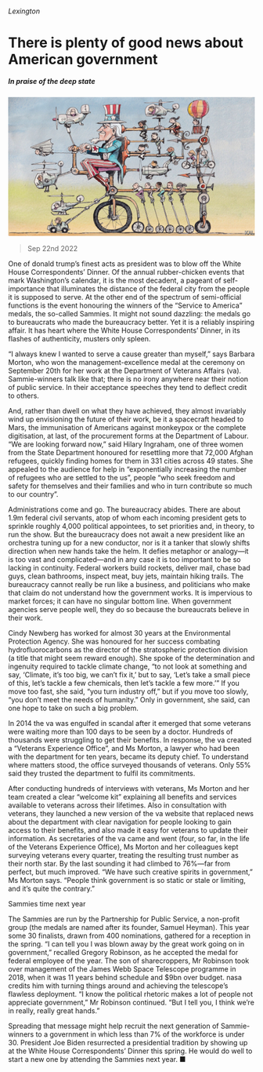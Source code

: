 ###### Lexington

# There is plenty of good news about American government 

##### In praise of the deep state 

![image](images/20220924_USD000.jpg) 

> Sep 22nd 2022 

One of donald trump’s finest acts as president was to blow off the White House Correspondents’ Dinner. Of the annual rubber-chicken events that mark Washington’s calendar, it is the most decadent, a pageant of self-importance that illuminates the distance of the federal city from the people it is supposed to serve. At the other end of the spectrum of semi-official functions is the event honouring the winners of the “Service to America” medals, the so-called Sammies. It might not sound dazzling: the medals go to bureaucrats who made the bureaucracy better. Yet it is a reliably inspiring affair. It has heart where the White House Correspondents’ Dinner, in its flashes of authenticity, musters only spleen.

“I always knew I wanted to serve a cause greater than myself,” says Barbara Morton, who won the management-excellence medal at the ceremony on September 20th for her work at the Department of Veterans Affairs (va). Sammie-winners talk like that; there is no irony anywhere near their notion of public service. In their acceptance speeches they tend to deflect credit to others. 

And, rather than dwell on what they have achieved, they almost invariably wind up envisioning the future of their work, be it a spacecraft headed to Mars, the immunisation of Americans against monkeypox or the complete digitisation, at last, of the procurement forms at the Department of Labour. “We are looking forward now,” said Hilary Ingraham, one of three women from the State Department honoured for resettling more that 72,000 Afghan refugees, quickly finding homes for them in 331 cities across 49 states. She appealed to the audience for help in “exponentially increasing the number of refugees who are settled to the us”, people “who seek freedom and safety for themselves and their families and who in turn contribute so much to our country”. 

Administrations come and go. The bureaucracy abides. There are about 1.9m federal civil servants, atop of whom each incoming president gets to sprinkle roughly 4,000 political appointees, to set priorities and, in theory, to run the show. But the bureaucracy does not await a new president like an orchestra tuning up for a new conductor, nor is it a tanker that slowly shifts direction when new hands take the helm. It defies metaphor or analogy—it is too vast and complicated—and in any case it is too important to be so lacking in continuity. Federal workers build rockets, deliver mail, chase bad guys, clean bathrooms, inspect meat, buy jets, maintain hiking trails. The bureaucracy cannot really be run like a business, and politicians who make that claim do not understand how the government works. It is impervious to market forces; it can have no singular bottom line. When government agencies serve people well, they do so because the bureaucrats believe in their work.

Cindy Newberg has worked for almost 30 years at the Environmental Protection Agency. She was honoured for her success combating hydrofluorocarbons as the director of the stratospheric protection division (a title that might seem reward enough). She spoke of the determination and ingenuity required to tackle climate change, “to not look at something and say, ‘Climate, it’s too big, we can’t fix it,’ but to say, ‘Let’s take a small piece of this, let’s tackle a few chemicals, then let’s tackle a few more.’” If you move too fast, she said, “you turn industry off,” but if you move too slowly, “you don’t meet the needs of humanity.” Only in government, she said, can one hope to take on such a big problem.

In 2014 the va was engulfed in scandal after it emerged that some veterans were waiting more than 100 days to be seen by a doctor. Hundreds of thousands were struggling to get their benefits. In response, the va created a “Veterans Experience Office”, and Ms Morton, a lawyer who had been with the department for ten years, became its deputy chief. To understand where matters stood, the office surveyed thousands of veterans. Only 55% said they trusted the department to fulfil its commitments. 

After conducting hundreds of interviews with veterans, Ms Morton and her team created a clear “welcome kit” explaining all benefits and services available to veterans across their lifetimes. Also in consultation with veterans, they launched a new version of the va website that replaced news about the department with clear navigation for people looking to gain access to their benefits, and also made it easy for veterans to update their information. As secretaries of the va came and went (four, so far, in the life of the Veterans Experience Office), Ms Morton and her colleagues kept surveying veterans every quarter, treating the resulting trust number as their north star. By the last sounding it had climbed to 76%—far from perfect, but much improved. “We have such creative spirits in government,” Ms Morton says. “People think government is so static or stale or limiting, and it’s quite the contrary.”

Sammies time next year

The Sammies are run by the Partnership for Public Service, a non-profit group (the medals are named after its founder, Samuel Heyman). This year some 30 finalists, drawn from 400 nominations, gathered for a reception in the spring. “I can tell you I was blown away by the great work going on in government,” recalled Gregory Robinson, as he accepted the medal for federal employee of the year. The son of sharecroppers, Mr Robinson took over management of the James Webb Space Telescope programme in 2018, when it was 11 years behind schedule and $9bn over budget. nasa credits him with turning things around and achieving the telescope’s flawless deployment. “I know the political rhetoric makes a lot of people not appreciate government,” Mr Robinson continued. “But I tell you, I think we’re in really, really great hands.”

Spreading that message might help recruit the next generation of Sammie-winners to a government in which less than 7% of the workforce is under 30. President Joe Biden resurrected a presidential tradition by showing up at the White House Correspondents’ Dinner this spring. He would do well to start a new one by attending the Sammies next year. ■





